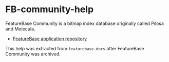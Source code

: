 # FB-community-help
FeatureBase Community is a bitmap index database originally called Pilosa and Molecula.

* [FeatureBase application repository](https://github.com/FeatureBaseDB/featurebase)

This help was extracted from `featurebase-docs` after FeatureBase Community was archived.

